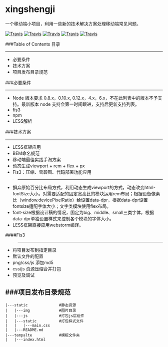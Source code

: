 # xingshengji

一个移动端小项目，利用一些新的技术解决方案处理移动端常见问题。

[![Travis](https://img.shields.io/badge/node-v4.x-green.svg)]()
[![Travis](https://img.shields.io/badge/npm-v2.15.9-green.svg)]()
[![Travis](https://img.shields.io/badge/fis3-v3.0.0-green.svg)]()
[![Travis](https://img.shields.io/badge/LESS-webstorm11-blue.svg)]()
[![Travis](https://img.shields.io/badge/BEM-standard-blue.svg)]()


###Table of Contents 目录
***
* 必要条件
* 技术方案
* 项目发布目录规范



###必要条件
***
* Node 版本要求 0.8.x，0.10.x, 0.12.x，4.x，6.x，不在此列表中的版本不予支持。最新版本 node 支持会第一时间跟进，支持后更新支持列表。
* fis3
* npm
* LESS解析


###技术方案
***
* LESS框架应用
* BEM命名规范
* 移动端最佳实践手淘方案
* 动态生成viewport + rem + flex + px
* Fis3：压缩、雪碧图、代码部署功能应用

>***
* 摒弃原始百分比布局方式，利用动态生成viewport的方式，动态改变html-fontSize大小。对需要适配的固定宽高比的模块运用rem布局；根据设备像素比（window.devicePixelRatio）给<html>设置data-dpr，根据data-dpr设置fontsize适配字体大小；文字类模块使用flex布局。
* font-size根据设计稿的情况，固定为big、middle、small三类字体，根据data-dpr单独设置样式来控制各个模块的字体大小。
* LESS框架直接应用webstorm编译。

####Fis3
> ***
  * 将项目发布到指定目录
  * 默认文件的配置
  * png/css/js 添加md5
  * css/js 资源压缩合并打包
  * 预览及调试

###项目发布目录规范
---
    |---static              #静态资源
    |   |---img             #图片目录
    |   |---js              #打包js层组件
    |   |---static          #打包样式文件
    |   |   |---main.css
    |   |---README.md
    |---tempalte            #模板文件夹
    |   |---index.html
